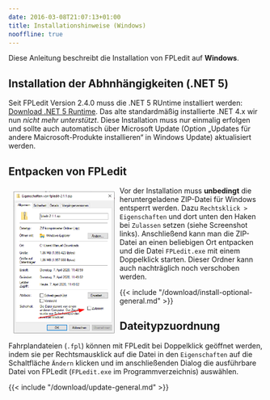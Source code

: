```yaml
---
date: 2016-03-08T21:07:13+01:00
title: Installationshinweise (Windows)
nooffline: true
---
```


Diese Anleitung beschreibt die Installation von FPLedit auf **Windows**.

## Installation der Abhnhängigkeiten (.NET 5)
Seit FPLedit Version 2.4.0 muss die .NET 5 RUntime installiert werden: [Download .NET 5 Runtime](https://dotnet.microsoft.com/download/dotnet/current/runtime?initial-os=windows). Das alte standardmäßig installierte .NET 4.x wir nun *nicht mehr unterstützt*. Diese Installation muss nur einmalig erfolgen und sollte auch automatisch über Microsoft Update (Option „Updates für andere Maicrosoft-Produkte installieren“ in Windows Update) aktualisiert werden.

## Entpacken von FPLedit

<img src="deblock.png" style="float:left; margin: 10px; max-width:200px;" />

Vor der Installation muss **unbedingt** die heruntergeladene ZIP-Datei für Windows entsperrt werden. Dazu `Rechtsklick > Eigenschaften` und dort unten den Haken bei `Zulassen` setzen (siehe Screenshot links). Anschließend kann man die ZIP-Datei an einen beliebigen Ort entpacken und die Datei `FPLedit.exe` mit einem Doppelklick starten. Dieser Ordner kann auch nachträglich noch verschoben werden.

{{< include "/download/install-optional-general.md" >}}

## Dateitypzuordnung

Fahrplandateien (`.fpl`) können mit FPLedit bei Doppelklick geöffnet werden, indem sie per Rechtsmausklick auf die Datei in den `Eigenschaften` auf die Schaltfläche `Ändern` klicken und im anschließenden Dialog die ausführbare Datei von FPLedit (`FPLedit.exe` im Programmverzeichnis) auswählen.

{{< include "/download/update-general.md" >}}
